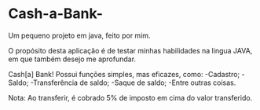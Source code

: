 # Cash-a-Bank-
Um pequeno projeto em java, feito por mim.

O propósito desta aplicação é de testar minhas habilidades na lingua JAVA, em que também desejo me aprofundar.

Cash[a] Bank! Possui funções simples, mas eficazes, como:
          -Cadastro;
          -Saldo;
          -Transferência de saldo;
          -Saque de saldo;
          -Entre outras coisas.
          
Nota: Ao transferir, é cobrado 5% de imposto em cima do valor transferido.
          
